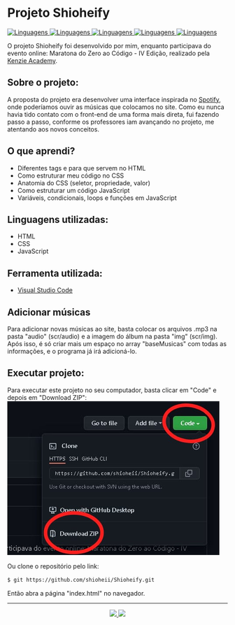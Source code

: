 # Projeto Shioheify
<a href="https://github.com/shioheii">
  <img alt="Linguagens" src="https://img.shields.io/badge/autor-Bruno%20Shiohei%20Kinoshita%20do%20Nascimento-DB3833">
</a>
<a href="#">
  <img alt="Linguagens" src="https://img.shields.io/github/stars/shioheii/Shioheify?color=DB3833">
</a>
<a href="#">
  <img alt="Linguagens" src="https://img.shields.io/github/last-commit/shioheii/Shioheify?color=DB3833">
</a>
<a href="#">
  <img alt="Linguagens" src="https://img.shields.io/github/languages/count/shioheii/Shioheify?color=DB3833">
</a>
<a href="#">
  <img alt="Linguagens" src="https://img.shields.io/github/languages/code-size/shioheii/Shioheify?color=DB3833">
</a><br />

O projeto Shioheify foi desenvolvido por mim, enquanto participava do evento online: Maratona do Zero ao Código - IV Edição, realizado pela [Kenzie Academy](https://kenzie.com.br/).

## Sobre o projeto:
A proposta do projeto era desenvolver uma interface inspirada no [Spotify](https://www.spotify.com/br/), onde poderíamos ouvir as músicas que colocamos no site. Como eu nunca havia tido contato com o front-end de uma forma mais direta, fui fazendo passo a passo, conforme os professores iam avançando no projeto, me atentando aos novos conceitos.

## O que aprendi?
- Diferentes tags e para que servem no HTML
- Como estruturar meu código no CSS
- Anatomia do CSS (seletor, propriedade, valor)
- Como estruturar um código JavaScript
- Variáveis, condicionais, loops e funções em JavaScript

## Linguagens utilizadas:
- HTML
- CSS
- JavaScript

## Ferramenta utilizada:
- [Visual Studio Code](https://code.visualstudio.com/)

## Adicionar músicas
Para adicionar novas músicas ao site, basta colocar os arquivos .mp3 na pasta "audio" (scr/audio) e a imagem do álbum na pasta "img" (scr/img).
Após isso, é só criar mais um espaço no array "baseMusicas" com todas as informações, e o programa já irá adicioná-lo.

## Executar projeto:
Para executar este projeto no seu computador, basta clicar em "Code" e depois em "Download ZIP":
<img src="src/img/download_repositorio.png">

Ou clone o repositório pelo link:
```bash
$ git https://github.com/shioheii/Shioheify.git
```
Então abra a página "index.html" no navegador.

---

<p align="center">
  <a alt="Bruno Shiohei Kinoshita do Nascimento Linkedin" href="https://www.linkedin.com/in/bruno-shiohei-24b27621a/">
    <img src="https://img.shields.io/badge/LinkedIn-Bruno%20Shiohei%20Kinoshita%20do%20Nascimento-blue?logo=linkedin">
  </a>
  <a alt="Bruno Shiohei Kinoshita do Nascimento GitHub" href="https://github.com/shioheii">
    <img src="https://img.shields.io/badge/GitHub-shioheii-lightgrey?logo=github">
  </a>
</p>
